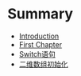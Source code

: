 # Summary

* [Introduction](README.md)
* [First Chapter](chapter1.md)
* [Switch语句](switch语句.md)
* [二维数组初始化](二维数组初始化.md)

